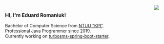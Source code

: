 <img align="right" src="https://i.pinimg.com/originals/f0/f0/d9/f0f0d932d6e39c7af5aa305cbd8da735.gif"/>

<div>
  <h3>Hi, I'm Eduard Romaniuk!</h3>
  <p>
    Bachelor of Computer Science from <a href="https://kpi.ua/en" targer="_blank">NTUU "KPI"</a>.<br/>
    Professional Java Programmer since 2019.<br/>
    Currently working on <a href="https://github.com/eduard-romanyuk/turbosms-spring-boot-starter">turbosms-spring-boot-starter</a>.<br/>
  </p>
</div> 
